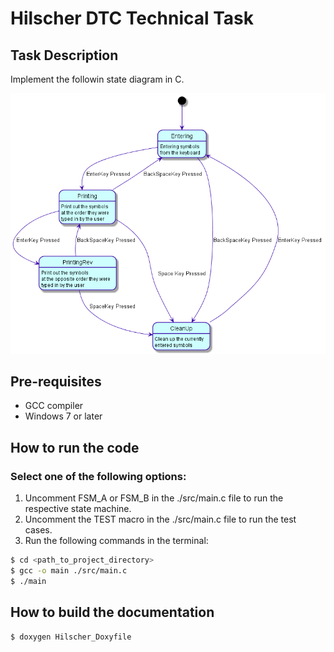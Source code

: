 # Hilscher DTC Technical Task

## Task Description
Implement the followin state diagram in C.

![task state machine](assets/task_state_machine.png)


## Pre-requisites

- GCC compiler
- Windows 7 or later

## How to run the code

### Select one of the following options:

1. Uncomment FSM_A or FSM_B in the ./src/main.c file to run the respective state machine.
2. Uncomment the TEST macro in the ./src/main.c file to run the test cases.
3. Run the following commands in the terminal:

```bash
$ cd <path_to_project_directory>
$ gcc -o main ./src/main.c
$ ./main
```

## How to build the documentation
```bash
$ doxygen Hilscher_Doxyfile
```
